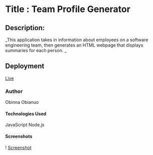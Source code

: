 # Title : Team Profile Generator

## Description:
 

   _This application takes in information about employees on a software engineering team, then generates an HTML webpage that displays summaries for each person.  _

## Deployment
[Live]()

### Author
Obinna Obianuo


#### Technologies Used
   
   JavaScript
   Node.js



#### Screenshots

! [Screenshot]()



